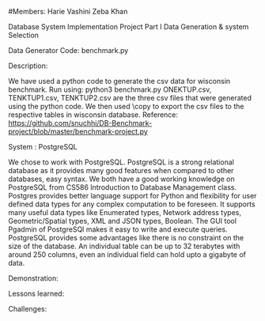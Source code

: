                                                                                   
                                                    
#Members:
Harie Vashini
Zeba Khan

   Database System Implementation
        Project Part I
   Data Generation & system Selection

Data Generator Code: benchmark.py

Description:

We have used a python code to generate the csv data for wisconsin benchmark.
Run using: python3 benchmark.py
ONEKTUP.csv, TENKTUP1.csv, TENKTUP2.csv are the three csv files that were generated using the python code.
We then used \copy to export the csv files to the respective tables in wisconsin database.
Reference: https://github.com/snuchhi/DB-Benchmark-project/blob/master/benchmark-project.py

System : PostgreSQL

We chose to work with PostgreSQL. PostgreSQL is a strong relational database as it provides many good features when compared to other databases, easy syntax. We both have a good working knowledge on PostgreSQL from CS586 Introduction to Database Management class. Postgres provides better language support for Python and flexibility for user defined data types for any complex computation to be foreseen. It supports many useful data types like Enumerated types, Network address types, Geometric/Spatial types, XML and JSON types, Boolean. The GUI tool Pgadmin of PostgreSQl makes it easy to write and execute queries. PostgreSQL provides some advantages like there is no constraint on the size of the database. An individual table can be up to 32 terabytes with around 250 columns, even an individual field can hold upto a gigabyte of data. 


Demonstration:

Lessons learned:

Challenges: 

